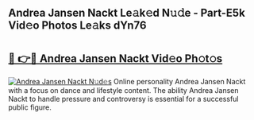 ## Andrea Jansen Nackt Le𝚊k𝚎d N𝚞𝚍e - Part-E5k Vid𝚎o Photos Le𝚊ks dYn76

# <h2><a href="http://fb33cw.evod.top/?m=Andrea+Jansen+Nackt">🔗 👉🔴 Andrea Jansen Nackt Vid𝚎o Ph𝚘t𝚘s</a></h2>

[![Andrea Jansen Nackt N𝚞d𝚎s](https://i.imgur.com/8V9OHl7.gif)](http://fb33cw.evod.top/?m=Andrea+Jansen+Nackt)
Online personality Andrea Jansen Nackt with a focus on dance and lifestyle content. The ability Andrea Jansen Nackt to handle pressure and controversy is essential for a successful public figure. 
